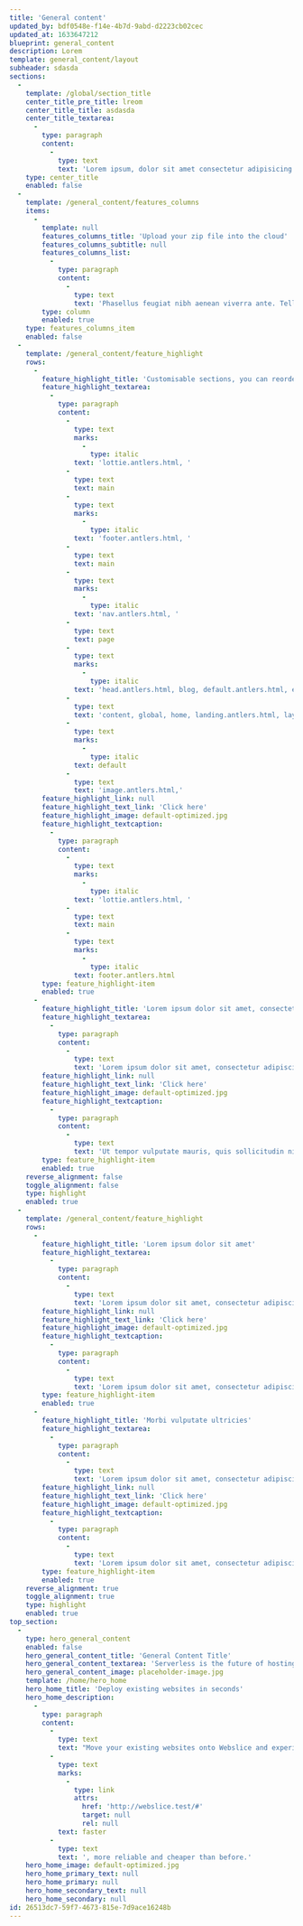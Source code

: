```yaml
---
title: 'General content'
updated_by: bdf0548e-f14e-4b7d-9abd-d2223cb02cec
updated_at: 1633647212
blueprint: general_content
description: Lorem
template: general_content/layout
subheader: sdasda
sections:
  -
    template: /global/section_title
    center_title_pre_title: lreom
    center_title_title: asdasda
    center_title_textarea:
      -
        type: paragraph
        content:
          -
            type: text
            text: 'Lorem ipsum, dolor sit amet consectetur adipisicing elit. Suscipit optio molestias expedita laboriosam inventore illo amet velit ipsa ducimus blanditiis deleniti distinctio, consequatur maxime tenetur nemo delectus nulla. Aliquid, nisi'
    type: center_title
    enabled: false
  -
    template: /general_content/features_columns
    items:
      -
        template: null
        features_columns_title: 'Upload your zip file into the cloud'
        features_columns_subtitle: null
        features_columns_list:
          -
            type: paragraph
            content:
              -
                type: text
                text: 'Phasellus feugiat nibh aenean viverra ante. Tellus viverra mauris odio sit.'
        type: column
        enabled: true
    type: features_columns_item
    enabled: false
  -
    template: /general_content/feature_highlight
    rows:
      -
        feature_highlight_title: 'Customisable sections, you can reorder them and add new sections from the + symbol.'
        feature_highlight_textarea:
          -
            type: paragraph
            content:
              -
                type: text
                marks:
                  -
                    type: italic
                text: 'lottie.antlers.html, '
              -
                type: text
                text: main
              -
                type: text
                marks:
                  -
                    type: italic
                text: 'footer.antlers.html, '
              -
                type: text
                text: main
              -
                type: text
                marks:
                  -
                    type: italic
                text: 'nav.antlers.html, '
              -
                type: text
                text: page
              -
                type: text
                marks:
                  -
                    type: italic
                text: 'head.antlers.html, blog, default.antlers.html, errors, general'
              -
                type: text
                text: 'content, global, home, landing.antlers.html, layout.antlers.html, 404.antlers.html, '
              -
                type: text
                marks:
                  -
                    type: italic
                text: default
              -
                type: text
                text: 'image.antlers.html,'
        feature_highlight_link: null
        feature_highlight_text_link: 'Click here'
        feature_highlight_image: default-optimized.jpg
        feature_highlight_textcaption:
          -
            type: paragraph
            content:
              -
                type: text
                marks:
                  -
                    type: italic
                text: 'lottie.antlers.html, '
              -
                type: text
                text: main
              -
                type: text
                marks:
                  -
                    type: italic
                text: footer.antlers.html
        type: feature_highlight-item
        enabled: true
      -
        feature_highlight_title: 'Lorem ipsum dolor sit amet, consectetur adipiscing elit.'
        feature_highlight_textarea:
          -
            type: paragraph
            content:
              -
                type: text
                text: 'Lorem ipsum dolor sit amet, consectetur adipiscing elit. Morbi vulputate ultricies augue in molestie. Aliquam rhoncus ultrices euismod. Morbi auctor scelerisque lacus, nec vehicula eros tempus at. Vestibulum scelerisque finibus leo ac aliquam. Fusce maximus non metus ac facilisis. Sed id nunc a ante interdum efficitur. Aliquam placerat eu enim ac faucibus. Donec ac diam congue, lobortis magna nec, fermentum arcu.'
        feature_highlight_link: null
        feature_highlight_text_link: 'Click here'
        feature_highlight_image: default-optimized.jpg
        feature_highlight_textcaption:
          -
            type: paragraph
            content:
              -
                type: text
                text: 'Ut tempor vulputate mauris, quis sollicitudin nibh tincidunt vitae.'
        type: feature_highlight-item
        enabled: true
    reverse_alignment: false
    toggle_alignment: false
    type: highlight
    enabled: true
  -
    template: /general_content/feature_highlight
    rows:
      -
        feature_highlight_title: 'Lorem ipsum dolor sit amet'
        feature_highlight_textarea:
          -
            type: paragraph
            content:
              -
                type: text
                text: 'Lorem ipsum dolor sit amet, consectetur adipiscing elit. Morbi vulputate ultricies augue in molestie. Aliquam rhoncus ultrices euismod. Morbi auctor scelerisque lacus, nec vehicula eros tempus at. Vestibulum scelerisque finibus leo ac aliquam. Fusce maximus non metus ac facilisis. Sed id nunc a ante interdum efficitur.'
        feature_highlight_link: null
        feature_highlight_text_link: 'Click here'
        feature_highlight_image: default-optimized.jpg
        feature_highlight_textcaption:
          -
            type: paragraph
            content:
              -
                type: text
                text: 'Lorem ipsum dolor sit amet, consectetur adipiscing elit. Morbi vulputate ultricies augue in molestie. Aliquam rhoncus ultrices euismod.'
        type: feature_highlight-item
        enabled: true
      -
        feature_highlight_title: 'Morbi vulputate ultricies'
        feature_highlight_textarea:
          -
            type: paragraph
            content:
              -
                type: text
                text: 'Lorem ipsum dolor sit amet, consectetur adipiscing elit. Morbi vulputate ultricies augue in molestie. Aliquam rhoncus ultrices euismod. Morbi auctor scelerisque lacus, nec vehicula eros tempus at. Vestibulum scelerisque finibus leo ac aliquam. Fusce maximus non metus ac facilisis. Sed id nunc a ante interdum efficitur.'
        feature_highlight_link: null
        feature_highlight_text_link: 'Click here'
        feature_highlight_image: default-optimized.jpg
        feature_highlight_textcaption:
          -
            type: paragraph
            content:
              -
                type: text
                text: 'Lorem ipsum dolor sit amet, consectetur adipiscing elit. Morbi vulputate ultricies augue in molestie. '
        type: feature_highlight-item
        enabled: true
    reverse_alignment: true
    toggle_alignment: true
    type: highlight
    enabled: true
top_section:
  -
    type: hero_general_content
    enabled: false
    hero_general_content_title: 'General Content Title'
    hero_general_content_textarea: 'Serverless is the future of hosting. We’re building a brand new serverless platform from the ground up for your existing websites and applications so you get all the serverless benefits without the pain.'
    hero_general_content_image: placeholder-image.jpg
    template: /home/hero_home
    hero_home_title: 'Deploy existing websites in seconds'
    hero_home_description:
      -
        type: paragraph
        content:
          -
            type: text
            text: "Move your existing websites onto Webslice and experience serverless hosting that is\_"
          -
            type: text
            marks:
              -
                type: link
                attrs:
                  href: 'http://webslice.test/#'
                  target: null
                  rel: null
            text: faster
          -
            type: text
            text: ', more reliable and cheaper than before.'
    hero_home_image: default-optimized.jpg
    hero_home_primary_text: null
    hero_home_primary: null
    hero_home_secondary_text: null
    hero_home_secondary: null
id: 26513dc7-59f7-4673-815e-7d9ace16248b
---
```

